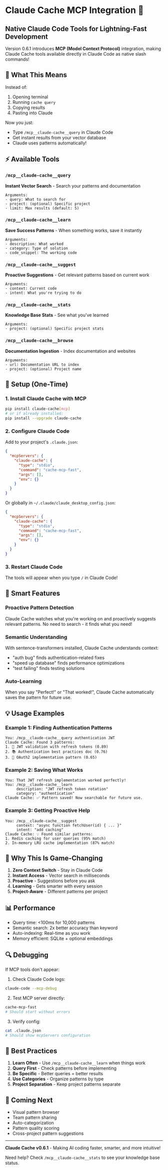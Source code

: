 # Claude Cache MCP Integration 🚀

## Native Claude Code Tools for Lightning-Fast Development

Version 0.6.1 introduces **MCP (Model Context Protocol)** integration, making Claude Cache tools available directly in Claude Code as native slash commands!

## 🎯 What This Means

Instead of:
1. Opening terminal
2. Running `cache query`
3. Copying results
4. Pasting into Claude

Now you just:
- Type `/mcp__claude-cache__query` in Claude Code
- Get instant results from your vector database
- Claude uses patterns automatically!

## ⚡ Available Tools

### `/mcp__claude-cache__query`
**Instant Vector Search** - Search your patterns and documentation
```
Arguments:
- query: What to search for
- project: (optional) Specific project
- limit: Max results (default: 5)
```

### `/mcp__claude-cache__learn`
**Save Success Patterns** - When something works, save it instantly
```
Arguments:
- description: What worked
- category: Type of solution
- code_snippet: The working code
```

### `/mcp__claude-cache__suggest`
**Proactive Suggestions** - Get relevant patterns based on current work
```
Arguments:
- context: Current code
- intent: What you're trying to do
```

### `/mcp__claude-cache__stats`
**Knowledge Base Stats** - See what you've learned
```
Arguments:
- project: (optional) Specific project stats
```

### `/mcp__claude-cache__browse`
**Documentation Ingestion** - Index documentation and websites
```
Arguments:
- url: Documentation URL to index
- project: (optional) Project name
```

## 🔧 Setup (One-Time)

### 1. Install Claude Cache with MCP
```bash
pip install claude-cache[mcp]
# or if already installed:
pip install --upgrade claude-cache
```

### 2. Configure Claude Code

Add to your project's `.claude.json`:
```json
{
  "mcpServers": {
    "claude-cache": {
      "type": "stdio",
      "command": "cache-mcp-fast",
      "args": [],
      "env": {}
    }
  }
}
```

Or globally in `~/.claude/claude_desktop_config.json`:
```json
{
  "mcpServers": {
    "claude-cache": {
      "type": "stdio",
      "command": "cache-mcp-fast",
      "args": [],
      "env": {}
    }
  }
}
```

### 3. Restart Claude Code

The tools will appear when you type `/` in Claude Code!

## 🧠 Smart Features

### Proactive Pattern Detection
Claude Cache watches what you're working on and proactively suggests relevant patterns. No need to search - it finds what you need!

### Semantic Understanding
With sentence-transformers installed, Claude Cache understands context:
- "auth bug" finds authentication-related fixes
- "speed up database" finds performance optimizations
- "test failing" finds testing solutions

### Auto-Learning
When you say "Perfect!" or "That worked!", Claude Cache automatically saves the pattern for future use.

## 💡 Usage Examples

### Example 1: Finding Authentication Patterns
```
You: /mcp__claude-cache__query authentication JWT
Claude Cache: Found 3 patterns:
1. 🧠 JWT validation with refresh tokens (0.89)
2. 📚 Authentication best practices doc (0.76)
3. 🧠 OAuth2 implementation pattern (0.65)
```

### Example 2: Saving What Works
```
You: That JWT refresh implementation worked perfectly!
You: /mcp__claude-cache__learn
     description: "JWT refresh token rotation"
     category: "authentication"
Claude Cache: ✅ Pattern saved! Now searchable for future use.
```

### Example 3: Getting Proactive Help
```
You: /mcp__claude-cache__suggest
     context: "async function fetchUser(id) { ... }"
     intent: "add caching"
Claude Cache: 💡 Found similar patterns:
1. Redis caching for user queries (95% match)
2. In-memory LRU cache implementation (87% match)
```

## 🚀 Why This Is Game-Changing

1. **Zero Context Switch** - Stay in Claude Code
2. **Instant Access** - Vector search in milliseconds
3. **Proactive** - Suggestions before you ask
4. **Learning** - Gets smarter with every session
5. **Project-Aware** - Different patterns per project

## 📊 Performance

- Query time: <100ms for 10,000 patterns
- Semantic search: 2x better accuracy than keyword
- Auto-indexing: Real-time as you work
- Memory efficient: SQLite + optional embeddings

## 🔍 Debugging

If MCP tools don't appear:

1. Check Claude Code logs:
```bash
claude-code --mcp-debug
```

2. Test MCP server directly:
```bash
cache-mcp-fast
# Should start without errors
```

3. Verify config:
```bash
cat .claude.json
# Should show mcpServers configuration
```

## 🎯 Best Practices

1. **Learn Often** - Use `/mcp__claude-cache__learn` when things work
2. **Query First** - Check patterns before implementing
3. **Be Specific** - Better queries = better results
4. **Use Categories** - Organize patterns by type
5. **Project Separation** - Keep project patterns separate

## 🔮 Coming Next

- Visual pattern browser
- Team pattern sharing
- Auto-categorization
- Pattern quality scoring
- Cross-project pattern suggestions

---

**Claude Cache v0.6.1** - Making AI coding faster, smarter, and more intuitive!

Need help? Check `/mcp__claude-cache__stats` to see your knowledge base status.